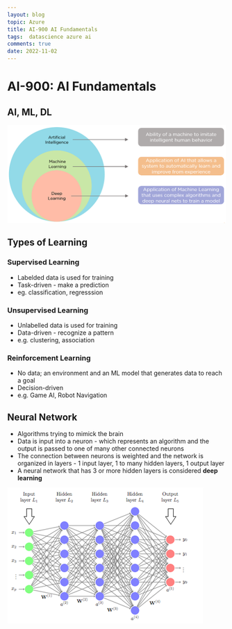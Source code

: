 ```yaml
---
layout: blog
topic: Azure
title: AI-900 AI Fundamentals
tags:  datascience azure ai
comments: true
date: 2022-11-02
---
```


# AI-900: AI Fundamentals

## AI, ML, DL

![](/assets/2022-10-27-17-29-19.png)

## Types of Learning

### Supervised Learning 
- Labelded data is used for training
- Task-driven - make a prediction
- eg. classification, regresssion

### Unsupervised Learning
- Unlabelled data is used for training
- Data-driven - recognize a pattern
- e.g. clustering, association

### Reinforcement Learning 
- No data; an environment and an ML model that generates data to reach a goal
- Decision-driven
- e.g. Game AI, Robot Navigation

## Neural Network
- Algorithms trying to mimick the brain
- Data is input into a neuron - which represents an algorithm and the output is passed to one of many other connected neurons
- The connection between neurons is weighted and the network is organized in layers - 1 input layer, 1 to many hidden layers, 1 output layer
- A neural network that has 3 or more hidden layers is considered **deep learning**

![](/assets/2022-11-02-22-36-16.png)

